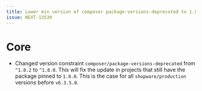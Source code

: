 ```yaml
---
title: Lower min version of composer package-versions-deprecated to 1.8.0
issue: NEXT-13530
---
```

# Core
* Changed version constraint `composer/package-versions-deprecated` from `^1.8.2` to `^1.8.0`. This will fix the update in projects that still have the package pinned to `1.8.0`. This is the case for all `shopware/production` versions before `v6.3.5.0`. 
